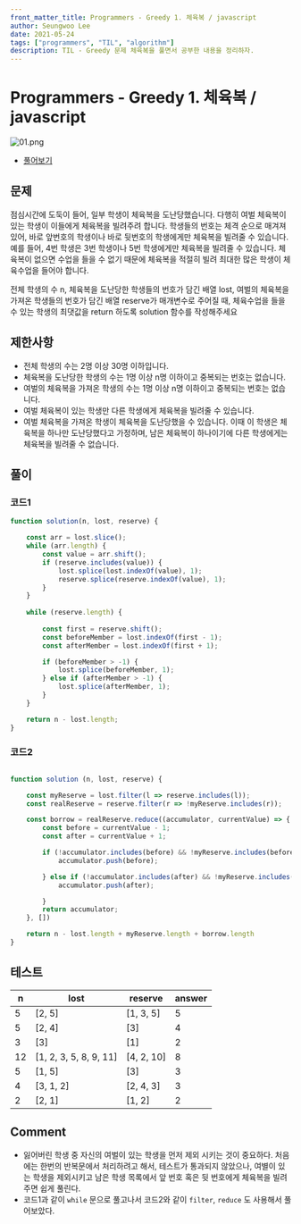 ```yaml
---
front_matter_title: Programmers - Greedy 1. 체육복 / javascript
author: Seungwoo Lee
date: 2021-05-24
tags: ["programmers", "TIL", "algorithm"]
description: TIL - Greedy 문제 체육복을 풀면서 공부한 내용을 정리하자.
---
```


# Programmers - Greedy 1. 체육복 / javascript

![01.png](/img/20210524/01.png)

* [풀어보기](https://programmers.co.kr/learn/courses/30/lessons/42862)

## 문제

점심시간에 도둑이 들어, 일부 학생이 체육복을 도난당했습니다. 다행히 여벌 체육복이 있는 학생이 이들에게 체육복을 빌려주려 합니다. 학생들의 번호는 체격 순으로 매겨져 있어, 바로 앞번호의 학생이나 바로 뒷번호의 학생에게만 체육복을 빌려줄 수 있습니다. 예를 들어, 4번 학생은 3번 학생이나 5번 학생에게만 체육복을 빌려줄 수 있습니다. 체육복이 없으면 수업을 들을 수 없기 때문에 체육복을 적절히 빌려 최대한 많은 학생이 체육수업을 들어야 합니다.

전체 학생의 수 n, 체육복을 도난당한 학생들의 번호가 담긴 배열 lost, 여벌의 체육복을 가져온 학생들의 번호가 담긴 배열 reserve가 매개변수로 주어질 때, 체육수업을 들을 수 있는 학생의 최댓값을 return 하도록 solution 함수를 작성해주세요

## 제한사항

* 전체 학생의 수는 2명 이상 30명 이하입니다.
* 체육복을 도난당한 학생의 수는 1명 이상 n명 이하이고 중복되는 번호는 없습니다.
* 여벌의 체육복을 가져온 학생의 수는 1명 이상 n명 이하이고 중복되는 번호는 없습니다.
* 여벌 체육복이 있는 학생만 다른 학생에게 체육복을 빌려줄 수 있습니다.
* 여벌 체육복을 가져온 학생이 체육복을 도난당했을 수 있습니다. 이때 이 학생은 체육복을 하나만 도난당했다고 가정하며, 남은 체육복이 하나이기에 다른 학생에게는 체육복을 빌려줄 수 없습니다.

## 풀이

### 코드1

```js
function solution(n, lost, reserve) {

    const arr = lost.slice();
    while (arr.length) {
        const value = arr.shift();
        if (reserve.includes(value)) {
            lost.splice(lost.indexOf(value), 1);
            reserve.splice(reserve.indexOf(value), 1);
        }
    }
 
    while (reserve.length) {
        
        const first = reserve.shift();
        const beforeMember = lost.indexOf(first - 1);
        const afterMember = lost.indexOf(first + 1);

        if (beforeMember > -1) {
            lost.splice(beforeMember, 1);
        } else if (afterMember > -1) {
            lost.splice(afterMember, 1);
        }
    }

    return n - lost.length;
}
```

### 코드2

```js

function solution (n, lost, reserve) {

    const myReserve = lost.filter(l => reserve.includes(l));
    const realReserve = reserve.filter(r => !myReserve.includes(r));

    const borrow = realReserve.reduce((accumulator, currentValue) => {
        const before = currentValue - 1;
        const after = currentValue + 1;

        if (!accumulator.includes(before) && !myReserve.includes(before) && lost.includes(before)) {
            accumulator.push(before);

        } else if (!accumulator.includes(after) && !myReserve.includes(after) && lost.includes(after)) {
            accumulator.push(after);

        }
        return accumulator;
    }, [])

    return n - lost.length + myReserve.length + borrow.length
}
```

## 테스트

|n | lost | reserve|answer
---|------|--------|------
|5|[2, 5]|[1, 3, 5]|5
|5|[2, 4]|[3]|4
|3|[3]|[1]|2
|12|[1, 2, 3, 5, 8, 9, 11]|[4, 2, 10]|8
|5|[1, 5]|[3]|3
|4|[3, 1, 2]|[2, 4, 3]|3
|2|[2, 1]|[1, 2]|2

## Comment

* 잃어버린 학생 중 자신의 여벌이 있는 학생을 먼저 제외 시키는 것이 중요하다. 처음에는 한번의 반복문에서 처리하려고 해서, 테스트가 통과되지 않았으나, 여별이 있는 학생을 제외시키고 남은 학생 목록에서 앞 번호 혹은 뒷 번호에게 체육복을 빌려주면 쉽게 풀린다.
* 코드1과 같이 `while` 문으로 풀고나서 코드2와 같이 `filter`, `reduce` 도 사용해서 풀어보았다.
